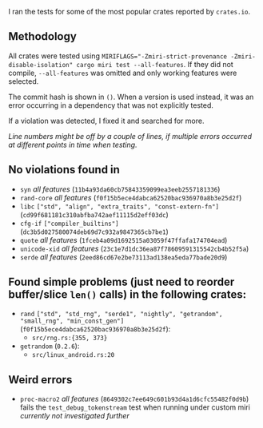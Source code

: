 I ran the tests for some of the most popular crates reported by `crates.io`.

## Methodology
All crates were tested using `MIRIFLAGS="-Zmiri-strict-provenance -Zmiri-disable-isolation" cargo miri test --all-features`.
If they did not compile, `--all-features` was omitted and only working features were selected.

The commit hash is shown in `()`. When a version is used instead, it was an error occurring in a
dependency that was not explicitly tested.

If a violation was detected, I fixed it and searched for more.

*Line numbers might be off by a couple of lines, if multiple errors occurred at different
points in time when testing.*

## No violations found in
- `syn` *all features* (`11b4a93da60cb75843359099ea3eeb2557181336`)
- `rand-core` *all features* (`f0f15b5ece4dabca62520bac936970a8b3e25d2f`)
- `libc` `["std", "align", "extra_traits", "const-extern-fn"]` (`cd99f681181c310abfba742aef11115d2eff03dc`)
- `cfg-if` `["compiler_builtins"]` (`dc3b5d027580074deb69d7c932a9847365cb7be1`)
- `quote` *all features* (`1fceb4a09d1692515a03059f47ffafa174704ead`)
- `unicode-xid` *all features* (`23c1e7d1dc36ea87f78609591315542cb4b52f5a`)
- `serde` *all features* (`2eed86cd67e2be73113ad138ea5eda77bade20d9`)


## Found simple problems (just need to reorder buffer/slice `len()` calls) in the following crates:
- `rand` `["std", "std_rng", "serde1", "nightly", "getrandom", "small_rng", "min_const_gen"]` (`f0f15b5ece4dabca62520bac936970a8b3e25d2f`):
	- `src/rng.rs:{355, 373}`
- `getrandom` (`0.2.6`):
	- `src/linux_android.rs:20`

## Weird errors
- `proc-macro2` *all features* (`8649302c7ee649c601b93d4a1d6cfc55482f0d9b`) fails the `test_debug_tokenstream` test when running under custom miri *currently not investigated further*
